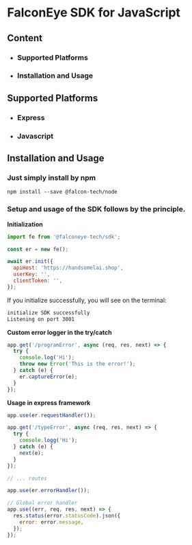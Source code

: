 # FalconEye SDK for JavaScript

## Content

- ### Supported Platforms
- ### Installation and Usage

## Supported Platforms

- ### Express
- ### Javascript

## Installation and Usage

### Just simply install by npm

```
npm install --save @falcon-tech/node
```

### Setup and usage of the SDK follows by the principle.

**Initialization**

```javascript
import fe from '@falconeye-tech/sdk';

const er = new fe();

await er.init({
  apiHost: 'https://handsomelai.shop',
  userKey: '',
  clientToken: '',
});
```

If you initialize successfully, you will see on the terminal:

```bash
initialize SDK successfully
Listening on port 3001

```

**Custom error logger in the try/catch**

```javascript
app.get('/programError', async (req, res, next) => {
  try {
    console.log('Hi');
    throw new Error('This is the error!');
  } catch (e) {
    er.captureError(e);
  }
});
```

**Usage in express framework**

```javascript
app.use(er.requestHandler());

app.get('/typeError', async (req, res, next) => {
  try {
    console.logg('Hi');
  } catch (e) {
    next(e);
  }
});

// ... routes

app.use(er.errorHandler());

// Global error handler
app.use((err, req, res, next) => {
  res.status(error.statusCode).json({
    error: error.message,
  });
});
```
